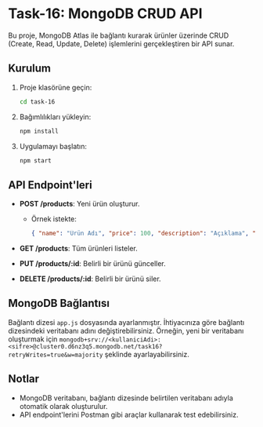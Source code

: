 # Task-16: MongoDB CRUD API

Bu proje, MongoDB Atlas ile bağlantı kurarak ürünler üzerinde CRUD (Create, Read, Update, Delete) işlemlerini gerçekleştiren bir API sunar.

## Kurulum

1. Proje klasörüne geçin:

   ```bash
   cd task-16
   ```

2. Bağımlılıkları yükleyin:

   ```bash
   npm install
   ```

3. Uygulamayı başlatın:

   ```bash
   npm start
   ```

## API Endpoint'leri

- **POST /products**: Yeni ürün oluşturur.

  - Örnek istekte:
    ```json
    { "name": "Ürün Adı", "price": 100, "description": "Açıklama", "stock": 10 }
    ```

- **GET /products**: Tüm ürünleri listeler.

- **PUT /products/:id**: Belirli bir ürünü günceller.

- **DELETE /products/:id**: Belirli bir ürünü siler.

## MongoDB Bağlantısı

Bağlantı dizesi `app.js` dosyasında ayarlanmıştır. İhtiyacınıza göre bağlantı dizesindeki veritabanı adını değiştirebilirsiniz. Örneğin, yeni bir veritabanı oluşturmak için `mongodb+srv://<kullaniciAdi>:<sifre>@cluster0.d6nz3q5.mongodb.net/task16?retryWrites=true&w=majority` şeklinde ayarlayabilirsiniz.

## Notlar

- MongoDB veritabanı, bağlantı dizesinde belirtilen veritabanı adıyla otomatik olarak oluşturulur.
- API endpoint'lerini Postman gibi araçlar kullanarak test edebilirsiniz.
